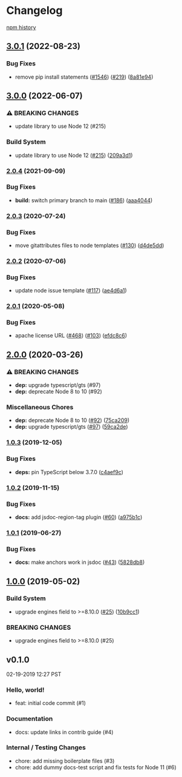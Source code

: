 # Changelog

[npm history][1]

[1]: https://www.npmjs.com/package/nodejs-precise-date?activeTab=versions

## [3.0.1](https://github.com/googleapis/nodejs-precise-date/compare/v3.0.0...v3.0.1) (2022-08-23)


### Bug Fixes

* remove pip install statements ([#1546](https://github.com/googleapis/nodejs-precise-date/issues/1546)) ([#219](https://github.com/googleapis/nodejs-precise-date/issues/219)) ([8a81e94](https://github.com/googleapis/nodejs-precise-date/commit/8a81e94c0430ff801978bedf8827f2b978f352fb))

## [3.0.0](https://github.com/googleapis/nodejs-precise-date/compare/v2.0.4...v3.0.0) (2022-06-07)


### ⚠ BREAKING CHANGES

* update library to use Node 12 (#215)

### Build System

* update library to use Node 12 ([#215](https://github.com/googleapis/nodejs-precise-date/issues/215)) ([209a3d1](https://github.com/googleapis/nodejs-precise-date/commit/209a3d1a8a0bf4841c695c6fffe5ef663857161f))

### [2.0.4](https://www.github.com/googleapis/nodejs-precise-date/compare/v2.0.3...v2.0.4) (2021-09-09)


### Bug Fixes

* **build:** switch primary branch to main ([#186](https://www.github.com/googleapis/nodejs-precise-date/issues/186)) ([aaa4044](https://www.github.com/googleapis/nodejs-precise-date/commit/aaa4044fdf81aaeee8b62e00f71abd9b9d1a0827))

### [2.0.3](https://www.github.com/googleapis/nodejs-precise-date/compare/v2.0.2...v2.0.3) (2020-07-24)


### Bug Fixes

* move gitattributes files to node templates ([#130](https://www.github.com/googleapis/nodejs-precise-date/issues/130)) ([d4de5dd](https://www.github.com/googleapis/nodejs-precise-date/commit/d4de5dd73a4aec17c4c8c1e8a95335e1d3e656e5))

### [2.0.2](https://www.github.com/googleapis/nodejs-precise-date/compare/v2.0.1...v2.0.2) (2020-07-06)


### Bug Fixes

* update node issue template ([#117](https://www.github.com/googleapis/nodejs-precise-date/issues/117)) ([ae4d6a1](https://www.github.com/googleapis/nodejs-precise-date/commit/ae4d6a1d07e5327d25eda58e709f3d547ffca607))

### [2.0.1](https://www.github.com/googleapis/nodejs-precise-date/compare/v2.0.0...v2.0.1) (2020-05-08)


### Bug Fixes

* apache license URL ([#468](https://www.github.com/googleapis/nodejs-precise-date/issues/468)) ([#103](https://www.github.com/googleapis/nodejs-precise-date/issues/103)) ([efdc8c6](https://www.github.com/googleapis/nodejs-precise-date/commit/efdc8c6a1e5f8b35da4c5e6ff03fa1f2be6c790f))

## [2.0.0](https://www.github.com/googleapis/nodejs-precise-date/compare/v1.0.3...v2.0.0) (2020-03-26)


### ⚠ BREAKING CHANGES

* **dep:** upgrade typescript/gts (#97)
* **dep:** deprecate Node 8 to 10 (#92)

### Miscellaneous Chores

* **dep:** deprecate Node 8 to 10 ([#92](https://www.github.com/googleapis/nodejs-precise-date/issues/92)) ([75ca209](https://www.github.com/googleapis/nodejs-precise-date/commit/75ca209b49abcba8efcbc401b270ac1346874647))
* **dep:** upgrade typescript/gts ([#97](https://www.github.com/googleapis/nodejs-precise-date/issues/97)) ([59ca2de](https://www.github.com/googleapis/nodejs-precise-date/commit/59ca2de8f6da249808dddebdba3961e59140d06d))

### [1.0.3](https://www.github.com/googleapis/nodejs-precise-date/compare/v1.0.2...v1.0.3) (2019-12-05)


### Bug Fixes

* **deps:** pin TypeScript below 3.7.0 ([c4aef9c](https://www.github.com/googleapis/nodejs-precise-date/commit/c4aef9c42cfab91c4701891d12a7b7118e3ba76c))

### [1.0.2](https://www.github.com/googleapis/nodejs-precise-date/compare/v1.0.1...v1.0.2) (2019-11-15)


### Bug Fixes

* **docs:** add jsdoc-region-tag plugin ([#60](https://www.github.com/googleapis/nodejs-precise-date/issues/60)) ([a975b1c](https://www.github.com/googleapis/nodejs-precise-date/commit/a975b1c39b9ad283b48eb8e2cb13d9eb1cb053ba))

### [1.0.1](https://www.github.com/googleapis/nodejs-precise-date/compare/v1.0.0...v1.0.1) (2019-06-27)


### Bug Fixes

* **docs:** make anchors work in jsdoc ([#43](https://www.github.com/googleapis/nodejs-precise-date/issues/43)) ([5828db8](https://www.github.com/googleapis/nodejs-precise-date/commit/5828db8))

## [1.0.0](https://www.github.com/googleapis/nodejs-precise-date/compare/v0.1.0...v1.0.0) (2019-05-02)


### Build System

* upgrade engines field to >=8.10.0 ([#25](https://www.github.com/googleapis/nodejs-precise-date/issues/25)) ([10b9cc1](https://www.github.com/googleapis/nodejs-precise-date/commit/10b9cc1))


### BREAKING CHANGES

* upgrade engines field to >=8.10.0 (#25)

## v0.1.0

02-19-2019 12:27 PST

### Hello, world!
- feat: initial code commit (#1)

### Documentation
- docs: update links in contrib guide (#4)

### Internal / Testing Changes
- chore: add missing boilerplate files (#3)
- chore: add dummy docs-test script and fix tests for Node 11 (#6)
